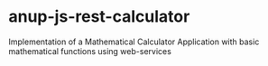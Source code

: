 # anup-js-rest-calculator
Implementation of a Mathematical Calculator Application with basic mathematical functions using web-services

